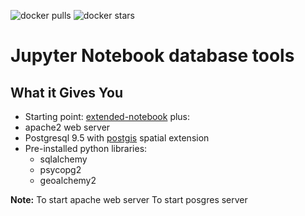 ![docker pulls](https://img.shields.io/docker/pulls/epinux/db-notebook.svg) ![docker stars](https://img.shields.io/docker/stars/epinux/db-notebook.svg)

# Jupyter Notebook database tools

## What it Gives You

* Starting point: [extended-notebook](../extended-notebook/README.md) plus:
* apache2 web server
* Postgresql 9.5 with [postgis]() spatial extension
* Pre-installed python libraries:
    * sqlalchemy
    * psycopg2
    * geoalchemy2
	
	
	
	
    
**Note:**
 To start apache web server
 To start posgres server